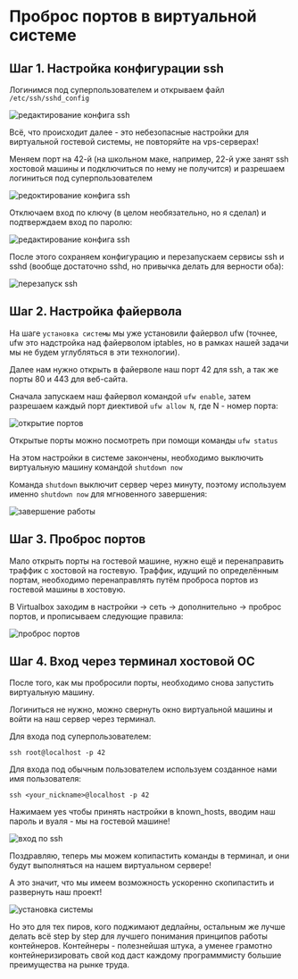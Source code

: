 # Проброс портов в виртуальной системе

## Шаг 1. Настройка конфигурации ssh

Логинимся под суперпользователем и открываем файл ```/etc/ssh/sshd_config```

![редактирование конфига ssh](media/ports_forwarding/step_0.png)

Всё, что происходит далее - это небезопасные настройки для виртуальной гостевой системы, не повторяйте на vps-серверах!

Меняем порт на 42-й (на школьном маке, например, 22-й уже занят ssh хостовой машины и подключиться по нему не получится) и разрешаем логиниться под суперпользователем 

![редоктирование конфига ssh](media/ports_forwarding/step_1.png)

Отключаем вход по ключу (в целом необязательно, но я сделал) и подтверждаем вход по паролю:

![редактирование конфига ssh](media/ports_forwarding/step_2.png)

После этого сохраняем конфигурацию и перезапускаем сервисы ssh и sshd (вообще достаточно sshd, но привычка делать для верности оба):

![перезапуск ssh](media/ports_forwarding/step_3.png)

## Шаг 2. Настройка файервола

На шаге ```установка системы``` мы уже установили файервол ufw (точнее, ufw это надстройка над файерволом iptables, но в рамках нашей задачи мы не будем углубляться в эти технологии).

Далее нам нужно открыть в файерволе наш порт 42 для ssh, а так же порты 80 и 443 для веб-сайта.

Сначала запускаем наш файервол командой ```ufw enable```, затем разрешаем каждый порт диективой ```ufw allow N```, где N - номер порта:

![открытие портов](media/ports_forwarding/step_4.png)

Открытые порты можно посмотреть при помощи команды ```ufw status```

На этом настройки в системе закончены, необходимо выключить виртуальную машину командой ```shutdown now```

Команда ```shutdown``` выключит сервер через минуту, поэтому используем именно ```shutdown now``` для мгновенного завершения:

![завершение работы](media/ports_forwarding/step_5.png)

## Шаг 3. Проброс портов

Мало открыть порты на гостевой машине, нужно ещё и перенаправить траффик с хостовой на гостевую. Траффик, идущий по определённым портам, необходимо перенаправлять путём проброса портов из гостевой машины в хостовую.

В Virtualbox заходим в настройки -> сеть -> дополнительно -> проброс портов, и прописываем следующие правила:

![проброс портов](media/ports_forwarding/step_6.png)

## Шаг 4. Вход через терминал хостовой ОС

После того, как мы пробросили порты, необходимо снова запустить виртуальную машину.

Логиниться не нужно, можно свернуть окно виртуальной машины и войти на наш сервер через терминал.

Для входа под суперпользователем:

```ssh root@localhost -p 42```

Для входа под обычным пользователем используем созданное нами имя пользователя:

```ssh <your_nickname>@localhost -p 42```

Нажимаем yes чтобы принять настройки в known_hosts, вводим наш пароль и вуаля - мы на гостевой машине!

![вход по ssh](media/ports_forwarding/step_7.png)

Поздравляю, теперь мы можем копипастить команды в терминал, и они будут выполняться на нашем виртуальном сервере!

А это значит, что мы имеем возможность ускоренно скопипастить и развернуть наш проект!

![установка системы](media/stickers/pasco.png)

Но это для тех пиров, кого поджимают дедлайны, остальным же лучше делать всё step by step для лучшего понимания принципов работы контейнеров. Контейнеры - полезнейшая штука, а уменее грамотно контейнеризировать свой код даст каждому программмисту большие преимущества на рынке труда.